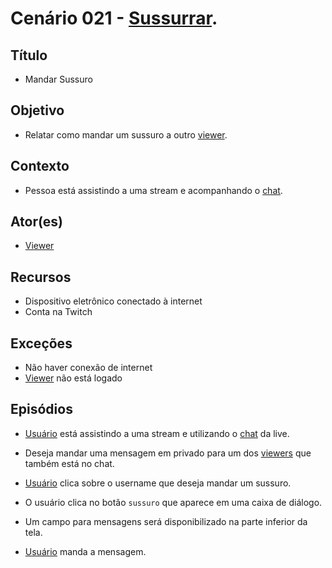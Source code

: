 # Cenário 021 - [Sussurrar](Whisper).

## Título 
* Mandar Sussuro

## Objetivo
* Relatar como mandar um sussuro a outro [viewer](Viewer).

## Contexto
* Pessoa está assistindo a uma stream e acompanhando o [chat](Group-Chat).

## Ator(es)
* [Viewer](Viewer)

## Recursos
* Dispositivo eletrônico conectado à internet
* Conta na Twitch

## Exceções
* Não haver conexão de internet
* [Viewer](Viewer) não está logado

## Episódios
* [Usuário](User)  está assistindo a uma stream e utilizando o [chat](Group-Chat) da live.

* Deseja mandar uma mensagem em privado para um dos [viewers](Viewer) que também está no chat.

* [Usuário](User) clica sobre o username que deseja mandar um sussuro.

* O usuário clica no botão ```sussuro``` que aparece em uma caixa de diálogo.

* Um campo para mensagens será disponibilizado na parte inferior da tela.

* [Usuário](User) manda a mensagem.


